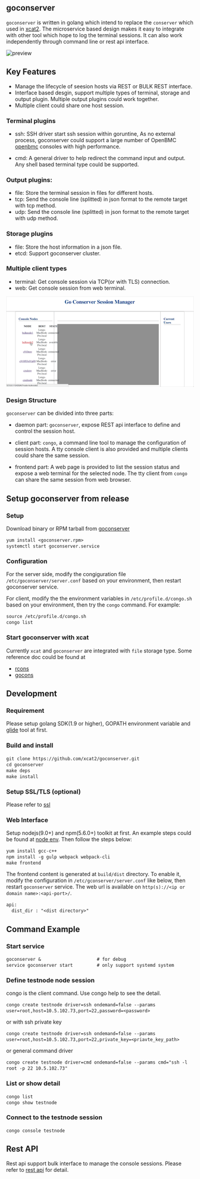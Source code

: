 ## goconserver

`goconserver` is written in golang which intend to replace the `conserver`
which used in [xcat2](https://github.com/xcat2/xcat-core). The microservice
based design makes it easy to integrate with other tool which hope to log the
terminal sessions. It can also work independently through command line or rest
api interface.

![preview](/goconserver.gif)

## Key Features

- Manage the lifecycle of seesion hosts via REST or BULK REST interface.
- Interface based desgin, support multiple types of terminal, storage and
  output plugin. Multiple output plugins could work together.
- Multiple client could share one host session.

### Terminal plugins

- ssh: SSH driver start ssh session within goruntine, As no external process,
       goconserver could support a large number of OpenBMC
       [openbmc](https://github.com/openbmc) consoles with high performance.

- cmd: A general driver to help redirect the command input and output. Any
       shell based terminal type could be supported.

### Output plugins:

- file: Store the terminal session in files for different hosts.
- tcp:  Send the console line (splitted) in json format to the remote target
        with tcp method.
- udp:  Send the console line (splitted) in json format to the remote target
        with udp method.

### Storage plugins

- file: Store the host information in a json file.
- etcd: Support goconserver cluster.

### Multiple client types

- terminal: Get console session via TCP(or with TLS) connection.
- web: Get console session from web terminal.

![preview](/goconserver2.gif)

### Design Structure
`goconserver` can be divided into three parts:
- daemon part: `goconserver`, expose REST api interface to define and control
  the session host.

- client part: `congo`, a command line tool to manage the configuration of
  session hosts. A tty console client is also provided and multiple clients
  could share the same session.

- frontend part: A web page is provided to list the session status and expose
  a web terminal for the selected node. The tty client from `congo` can share
  the same session from web browser.

## Setup goconserver from release

### Setup
Download binary or RPM tarball from
[goconserver](https://github.com/xcat2/goconserver/releases)
```
yum install <goconserver.rpm>
systemctl start goconserver.service
```

### Configuration
For the server side, modify the congiguration file
`/etc/goconserver/server.conf` based on your environment, then restart
goconserver service.

For client, modify the the environment variables in `/etc/profile.d/congo.sh`
based on your environment, then try the `congo` command. For example:

```
source /etc/profile.d/congo.sh
congo list
```

### Start goconserver with xcat

Currently `xcat` and `goconserver` are integrated with `file` storage type.
Some reference doc could be found at

- [rcons](http://xcat-docs.readthedocs.io/en/latest/guides/admin-guides/manage_clusters/ppc64le/management/basic/rcons.html)
- [gocons](http://xcat-docs.readthedocs.io/en/latest/advanced/goconserver/index.html)

## Development

### Requirement

Please setup golang SDK(1.9 or higher), GOPATH environment variable and
[glide](https://github.com/Masterminds/glide) tool at first.

### Build and install

```
git clone https://github.com/xcat2/goconserver.git
cd goconserver
make deps
make install
```

### Setup SSL/TLS (optional)

Please refer to [ssl](/scripts/ssl/)

### Web Interface

Setup nodejs(9.0+) and npm(5.6.0+) toolkit at first. An example steps could be
found at [node env](/frontend/). Then follow the steps below:

```
yum install gcc-c++
npm install -g gulp webpack webpack-cli
make frontend
```

The frontend content is generated at `build/dist` directory. To enable it,
modify the configuration in `/etc/gconserver/server.conf` like below, then
restart `goconserver` service. The web url is available on
`http(s)://<ip or domain name>:<api-port>/`.
```
api:
  dist_dir : "<dist directory>"
```

## Command Example

### Start service
```
goconserver &                     # for debug
service goconserver start         # only support systemd system
```
### Define testnode node session
congo is the client command. Use congo help to see the detail.
```
congo create testnode driver=ssh ondemand=false --params user=root,host=10.5.102.73,port=22,password=<password>
```
or with ssh private key
```
congo create testnode driver=ssh ondemand=false --params user=root,host=10.5.102.73,port=22,private_key=<priavte_key_path>
```
or general command driver
```
congo create testnode driver=cmd ondemand=false --params cmd="ssh -l root -p 22 10.5.102.73"
```

### List or show detail
```
congo list
congo show testnode
```

### Connect to the testnode session
```
congo console testnode
```

## Rest API

Rest api support bulk interface to manage the console sessions.
Please refer to [rest api](/api/) for detail.
